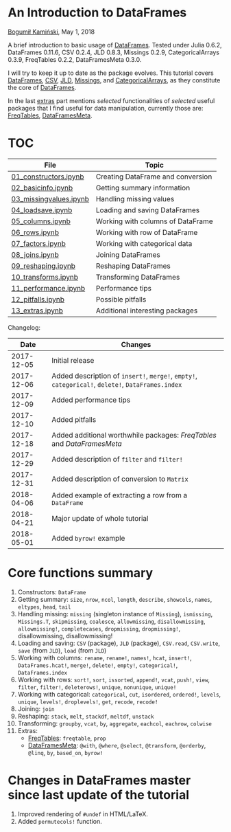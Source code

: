 # An Introduction to DataFrames

[Bogumił Kamiński](http://bogumilkaminski.pl/about/), May 1, 2018

A brief introduction to basic usage of [DataFrames](https://github.com/JuliaData/DataFrames.jl).
Tested under Julia 0.6.2, DataFrames 0.11.6, CSV 0.2.4, JLD 0.8.3, Missings 0.2.9, CategoricalArrays 0.3.9, FreqTables 0.2.2, DataFramesMeta 0.3.0.

I will try to keep it up to date as the package evolves.
This tutorial covers
[DataFrames](https://github.com/JuliaData/DataFrames.jl),
[CSV](https://github.com/JuliaData/CSV.jl),
[JLD](https://github.com/JuliaIO/JLD.jl),
[Missings](https://github.com/JuliaData/Missings.jl),
and [CategoricalArrays](https://github.com/JuliaData/CategoricalArrays.jl),
as they constitute the core of [DataFrames](https://github.com/JuliaData/DataFrames.jl).

In the last [extras](https://github.com/bkamins/Julia-DataFrames-Tutorial/blob/master/13_extras.ipynb)
part mentions *selected* functionalities of *selected* useful packages that I find useful for data manipulation, currently those are:
[FreqTables](https://github.com/nalimilan/FreqTables.jl),
[DataFramesMeta](https://github.com/JuliaStats/DataFramesMeta.jl).

# TOC

| File                                                                                                              | Topic                             |
|-------------------------------------------------------------------------------------------------------------------|-----------------------------------|
| [01_constructors.ipynb](https://github.com/bkamins/Julia-DataFrames-Tutorial/blob/master/01_constructors.ipynb)   | Creating DataFrame and conversion |
| [02_basicinfo.ipynb](https://github.com/bkamins/Julia-DataFrames-Tutorial/blob/master/02_basicinfo.ipynb)         | Getting summary information       |
| [03_missingvalues.ipynb](https://github.com/bkamins/Julia-DataFrames-Tutorial/blob/master/03_missingvalues.ipynb) | Handling missing values           |
| [04_loadsave.ipynb](https://github.com/bkamins/Julia-DataFrames-Tutorial/blob/master/04_loadsave.ipynb)           | Loading and saving DataFrames     |
| [05_columns.ipynb](https://github.com/bkamins/Julia-DataFrames-Tutorial/blob/master/05_columns.ipynb)             | Working with columns of DataFrame |
| [06_rows.ipynb](https://github.com/bkamins/Julia-DataFrames-Tutorial/blob/master/06_rows.ipynb)                   | Working with row of DataFrame     |
| [07_factors.ipynb](https://github.com/bkamins/Julia-DataFrames-Tutorial/blob/master/07_factors.ipynb)             | Working with categorical data     |
| [08_joins.ipynb](https://github.com/bkamins/Julia-DataFrames-Tutorial/blob/master/08_joins.ipynb)                 | Joining DataFrames                |
| [09_reshaping.ipynb](https://github.com/bkamins/Julia-DataFrames-Tutorial/blob/master/09_reshaping.ipynb)         | Reshaping DataFrames              |
| [10_transforms.ipynb](https://github.com/bkamins/Julia-DataFrames-Tutorial/blob/master/10_transforms.ipynb)       | Transforming DataFrames           |
| [11_performance.ipynb](https://github.com/bkamins/Julia-DataFrames-Tutorial/blob/master/11_performance.ipynb)     | Performance tips                  |
| [12_pitfalls.ipynb](https://github.com/bkamins/Julia-DataFrames-Tutorial/blob/master/12_pitfalls.ipynb)           | Possible pitfalls                 |
| [13_extras.ipynb](https://github.com/bkamins/Julia-DataFrames-Tutorial/blob/master/13_extras.ipynb)               | Additional interesting packages   |

Changelog:

| Date       | Changes                                                                                           |
|------------|---------------------------------------------------------------------------------------------------|
| 2017-12-05 | Initial release                                                                                   |
| 2017-12-06 | Added description of `insert!`, `merge!`, `empty!`, `categorical!`, `delete!`, `DataFrames.index` |
| 2017-12-09 | Added performance tips                                                                            |
| 2017-12-10 | Added pitfalls                                                                                    |
| 2017-12-18 | Added additional worthwhile packages: *FreqTables* and *DataFramesMeta*                           |
| 2017-12-29 | Added description of `filter` and `filter!`                                                       |
| 2017-12-31 | Added description of conversion to `Matrix`                                                       |
| 2018-04-06 | Added example of extracting a row from a `DataFrame`                                              |
| 2018-04-21 | Major update of whole tutorial                                                                    |
| 2018-05-01 | Added `byrow!` example                                                                            |

# Core functions summary

1. Constructors: `DataFrame`
2. Getting summary: `size`, `nrow`, `ncol`, `length`, `describe`, `showcols`, `names`, `eltypes`, `head`, `tail`
3. Handling missing: `missing` (singleton instance of `Missing`), `ismissing`, `Missings.T`, `skipmissing`, `coalesce`, `allowmissing`, `disallowmissing`, `allowmissing!`, `completecases`, `dropmissing`, `dropmissing!`, disallowmissing, disallowmissing!
4. Loading and saving: `CSV` (package), `JLD` (package), `CSV.read`, `CSV.write`, `save` (from `JLD`), `load` (from `JLD`)
5. Working with columns: `rename`, `rename!`, `names!`, `hcat`, `insert!`, `DataFrames.hcat!`, `merge!`, `delete!`, `empty!`, `categorical!`, `DataFrames.index`
6. Working with rows: `sort!`, `sort`, `issorted`, `append!`, `vcat`, `push!`, `view`, `filter`, `filter!`, `deleterows!`, `unique`, `nonunique`, `unique!`
7. Working with categorical: `categorical`, `cut`, `isordered`, `ordered!`, `levels`, `unique`, `levels!`, `droplevels!`, `get`, `recode`, `recode!`
8. Joining: `join`
9. Reshaping: `stack`, `melt`, `stackdf`, `meltdf`, `unstack`
10. Transforming: `groupby`, `vcat`, `by`, `aggregate`, `eachcol`, `eachrow`, `colwise`
11. Extras:
    * [FreqTables](https://github.com/nalimilan/FreqTables.jl): `freqtable`, `prop`
    * [DataFramesMeta](https://github.com/JuliaStats/DataFramesMeta.jl): `@with`, `@where`, `@select`, `@transform`, `@orderby`, `@linq`,
      `by`, `based_on`, `byrow!`

# Changes in DataFrames master since last update of the tutorial

1. Improved rendering of `#undef` in HTML/LaTeX.
2. Added `permutecols!` function.
